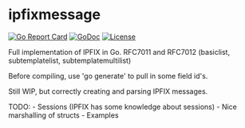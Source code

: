 # ipfixmessage


[![Go Report Card](https://goreportcard.com/badge/github.com/adrianuswarmenhoven/ipfix)](https://goreportcard.com/report/github.com/adrianuswarmenhoven/ipfix)
[![GoDoc](https://godoc.org/github.com/adrianuswarmenhoven/ipfix?status.svg)](https://godoc.org/github.com/adrianuswarmenhoven/ipfix)
[![License](https://img.shields.io/badge/license-MIT-blue.svg)](https://raw.githubusercontent.com/adrianuswarmenhoven/ipfix/master/LICENSE)

Full implementation of IPFIX in Go. RFC7011 and RFC7012 (basiclist, subtemplatelist, subtemplatemultilist)

Before compiling, use 'go generate' to pull in some field id's.

Still WIP, but correctly creating and parsing IPFIX messages.

TODO:
    - Sessions (IPFIX has some knowledge about sessions)
    - Nice marshalling of structs
    - Examples